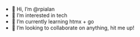 - 👋 Hi, I’m @rpialan
- 👀 I’m interested in tech
- 🌱 I’m currently learning htmx + go
- 💞️ I’m looking to collaborate on anything, hit me up!

<!---
rpialan/rpialan is a ✨ special ✨ repository because its `README.md` (this file) appears on your GitHub profile.
You can click the Preview link to take a look at your changes.
--->
